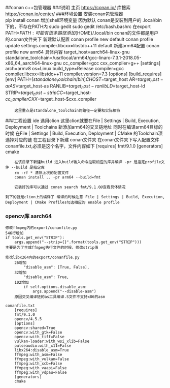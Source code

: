 ##conan c++包管理器
###说明
    主页 https://conan.io/
    库搜索 https://conan.io/center/
###环境设置
    安装conan包管理器    
    pip install conan
    增加shell环境变量
    因为默认 conan是安装到用户的 .local/bin下的，不存在PATH内
    sudo gedit sudo gedit /etc/bash.bashrc
    在export PATH=$PATH: 可能有很多路径添加${HOME}/.local/bin
    conan的文件都是用户的.conan文件夹下
    新建默认配置
    conan profile new default
    conan profile update settings.compiler.libcxx=libstdc++11 default
    新建arm64配置
    conan profile new arm64
    具体内容
        target_host=aarch64-linux-gnu
        standalone_toolchain=/usr/local/arm64/gcc-linaro-7.3.1-2018.05-x86_64_aarch64-linux-gnu
        cc_compiler=gcc
        cxx_compiler=g++
        [settings]
        arch=armv8
        os=Linux
        build_type=Release
        compiler=gcc
        compiler.libcxx=libstdc++11
        compiler.version=7.3
        [options]
        [build_requires]
        [env]
        PATH=[$standalone_toolchain/bin]
        CHOST=$target_host
        AR=$target_host-ar
        AS=$target_host-as
        RANLIB=$target_host-ranlib
        LD=$target_host-ld
        STRIP=$target_host-strip
        CC=$target_host-$cc_compiler
        CXX=$target_host-$cxx_compiler

        这里重点是standalone_toolchain的路径一定要和实际相符

###工程设置
    ide 选用clion 这里clion就要在File | Settings | Build, Execution, Deployment | Toolchains 新添加arm64的交叉链地址 
    同时在编译arm64目标的时候 在File | Settings | Build, Execution, Deployment | CMake 的Toolchain项选择对应的链
    在工程目录下新建 conan文件夹
        在conan文件夹下写入配置文件 conanfile.txt,必须是这个名字，文件内容如下
        [requires]
        fmt/9.1.0
        [generators]
        cmake

        在该目录下新建build 进入build输入命令拉取相应的库并编译 -pr 是指定profile文件 --build 是指定库
        rm -rf * 清除上次的配置文件
        conan install .. -pr arm64 --build=fmt
        
        安装好的库可以通过 conan search fmt/9.1.0@查看具体情况
        
    剩下的就是clion上的编译了 编译的时候注意 File | Settings | Build, Execution, Deployment | CMake Profiles勾选相应的 enable profile
### opencv库 aarch64
    修改ffmpeg内的export/conanfile.py
    546行增加
    if tools.get_env("STRIP"):
        args.append("--strip={}".format(tools.get_env("STRIP")))
    主要是为了生成ffmpeg执行文件的时候，修改strip值

    修改libx264内的export/conanfile.py
        26增加
            "disable_asm": [True, False],
        32增加
            "disable_asm": True,
        102增加
            if self.options.disable_asm:
                args.append("--disable-asm")
        原因交叉编译链的as工具编译.S文件不支持x86的asm
    
    conanfile.txt
        [requires]
        fmt/9.1.0
        opencv/4.5.5
        [options]
        opencv:shared=True
        opencv:with_gtk=False
        opencv:with_tiff=False
        vulkan-loader:with_wsi_xlib=False
        pulseaudio:with_x11=False
        libx264:disable_asm=True
        ffmpeg:with_asm=False
        ffmpeg:with_vulkan=False
        ffmpeg:with_xcb=False
        ffmpeg:with_vaapi=False
        ffmpeg:with_vdpau=False
        [generators]
        cmake